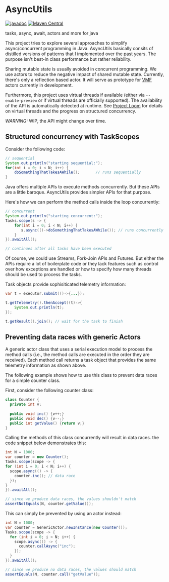 # AsyncUtils
[![javadoc](https://javadoc.io/badge2/eu.mihosoft.asyncutils/asyncutils/javadoc.svg)](https://javadoc.io/doc/eu.mihosoft.asyncutils/asyncutils)
[![Maven Central](https://maven-badges.herokuapp.com/maven-central/eu.mihosoft.asyncutils/asyncutils/badge.svg)](https://maven-badges.herokuapp.com/maven-central/eu.mihosoft.asyncutils/asyncutils)

tasks, async, await, actors and more for java

This project tries to explore several approaches to simplify async/concurrent programming in Java.
AsyncUtils basically consits of distilled versions of patterns that I implemented over the past years. 
The purpose isn't best-in class performance but rather reliability. 

Sharing mutable state is usually avoided in concurrent programming. We use actors to reduce the negative
impact of shared mutable state. Currently, there's only a reflection based actor. It will serve as 
prototype for [VMF](https://github.com/miho/VMF) actors currently in development.

Furthermore, this project uses virtual threads if available (either via `--enable-preview` or if virtual threads are officially supported). 
The availability of the API is automatically detected at runtime. See [Project Loom](https://openjdk.java.net/projects/loom/) for details on virtual threads and the progress on structured concurrency.


*WARNING:* WIP, the API might change over time.

## Structured concurrency with TaskScopes

Consider the following code:


```java
// sequential
System.out.println("starting sequential:");
for(int i = 0; i < N; i++) {
    doSomethingThatTakesAWhile();       // runs sequentially
}
```

Java offers multiple APIs to execute methods concurrently. But these APIs are a little baroque. AsyncUtils 
provides simpler APIs for that purpose.

Here's how we can perform the method calls inside the loop concurrently:

```java
// concurrent
System.out.println("starting concurrent:");
Tasks.scope(s -> {
    for(int i = 0; i < N; i++) {
       s.async(()->doSomethingThatTakesAWhile()); // runs concurrently
    }
}).awaitAll();

// continues after all tasks have been executed
```

Of course, we could use Streams, Fork-Join APIs and Futures. But either the APIs require a lot of boilerplate code
or they lack features such as control over how exceptions are handled or how to specify how many threads should be 
used to process the tasks.

Task objects provide sophisiticated telemetry information:

```java
var t = executor.submit(()->{...});

t.getTelemetry().thenAccept((t)->{
    System.out.println(t);
});

t.getResult().join(); // wait for the task to finish

```

## Preventing data races with generic Actors

A generic actor class that uses a serial execution model to process the method calls (i.e., the method calls are executed in the order they are received). Each method call returns a task object that provides the same telemetry information as shown above.

The following example shows how to use this class to prevent data races for a simple counter class.

First, consider the following counter class:

```java
class Counter {
  private int v;
  
  public void inc() {v++;}
  public void dec() {v--;}
  public int getValue() {return v;}
}
```

Calling the methods of this class concurrently will result in data races. the code snippet below demonstrates this:

```java
int N = 1000;
var counter = new Counter();
Tasks.scope(scope -> {
for (int i = 0; i < N; i++) {
  scope.async(() -> {
    counter.inc(); // data race
  });
}
}).awaitAll();

// since we produce data races, the values shouldn't match
assertNotEquals(N, counter.getValue());
```

This can simply be prevented by using an actor instead:

```java
int N = 1000;
var counter = GenericActor.newInstance(new Counter());
Tasks.scope(scope -> {
  for (int i = 0; i < N; i++) {
    scope.async(() -> {
      counter.callAsync("inc");
    });
  }
}).awaitAll();

// since we produce no data races, the values should match
assertEquals(N, counter.call("getValue"));
```




